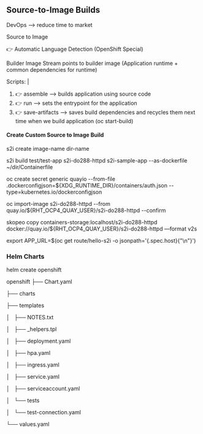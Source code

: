 ## Source-to-Image Builds
DevOps --> reduce time to market

Source to Image 

👉 Automatic Language Detection (OpenShift Special)

Builder Image Stream points to builder image (Application runtime + common dependencies for runtime)

Scripts: |
1. 👉  assemble --> builds application using source code
2. 👉  run --> sets the entrypoint for the application
3. 👉  save-artifacts --> saves build dependencies and recycles them next time when we build application (oc start-build)

#### Create Custom Source to Image Build

s2i create image-name dir-name

s2i build test/test-app s2i-do288-httpd s2i-sample-app --as-dockerfile ~/dir/Containerfile

oc create secret generic quayio --from-file .dockerconfigjson=${XDG_RUNTIME_DIR}/containers/auth.json --type=kubernetes.io/dockerconfigjson

oc import-image s2i-do288-httpd --from quay.io/${RHT_OCP4_QUAY_USER}/s2i-do288-httpd --confirm

skopeo copy containers-storage:localhost/s2i-do288-httpd docker://quay.io/${RHT_OCP4_QUAY_USER}/s2i-do288-httpd —format v2s

export APP_URL=$(oc get route/hello-s2i -o jsonpath='{.spec.host}{"\n"}')

### Helm Charts

helm create openshift

openshift
├── Chart.yaml

├── charts

├── templates

│   ├── NOTES.txt

│   ├── _helpers.tpl

│   ├── deployment.yaml

│   ├── hpa.yaml

│   ├── ingress.yaml

│   ├── service.yaml

│   ├── serviceaccount.yaml

│   └── tests

│       └── test-connection.yaml

└── values.yaml
